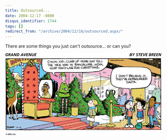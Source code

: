 ```yaml
---
title: Outsourced...
date: 2004-12-17 -0800
disqus_identifier: 1744
tags: []
redirect_from: "/archive/2004/12/16/outsourced.aspx/"
---
```


There are some things you just can't outsource... or can you?

![](/images/Outsourced.gif)

